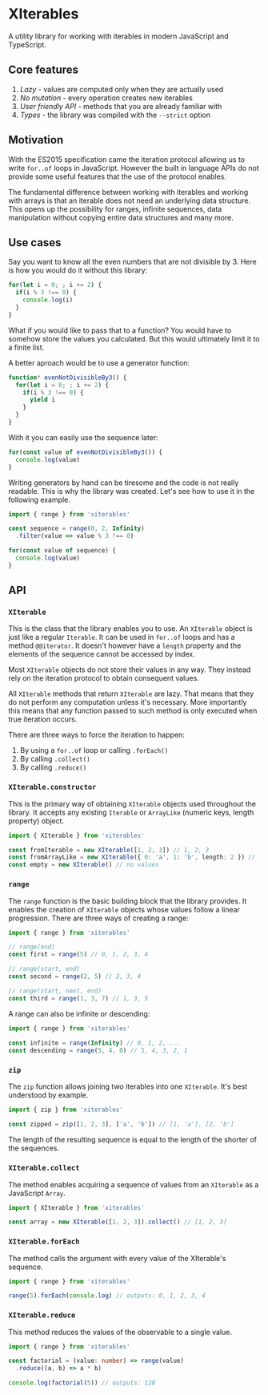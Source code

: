# XIterables

A utility library for working with iterables in modern JavaScript and TypeScript.

## Core features

1. *Lazy* - values are computed only when they are actually used
2. *No mutation* - every operation creates new iterables
3. *User friendly API* - methods that you are already familiar with
4. *Types* - the library was compiled with the `--strict` option

## Motivation

With the ES2015 specification came the iteration protocol allowing us to write `for..of` loops in JavaScript. However the built in language APIs do not provide some useful features that the use of the protocol enables.

The fundamental difference between working with iterables and working with arrays is that an iterable does not need an underlying data structure. This opens up the possibility for ranges, infinite sequences, data manipulation without copying entire data structures and many more.

## Use cases

Say you want to know all the even numbers that are not divisible by 3. Here is how you would do it without this library:

```javascript
for(let i = 0; ; i += 2) {
  if(i % 3 !== 0) {
    console.log(i)
  }
}
```

What if you would like to pass that to a function? You would have to somehow store the values you calculated. But this would ultimately limit it to a finite list.

A better aproach would be to use a generator function:

```javascript
function* evenNotDivisibleBy3() {
  for(let i = 0; ; i += 2) {
    if(i % 3 !== 0) {
      yield i
    }
  }
}
```

With it you can easily use the sequence later:

```javascript
for(const value of evenNotDivisibleBy3()) {
  console.log(value)
}
```

Writing generators by hand can be tiresome and the code is not really readable. This is why the library was created. Let's see how to use it in the following example.

```typescript
import { range } from 'xiterables'

const sequence = range(0, 2, Infinity)
  .filter(value => value % 3 !== 0)

for(const value of sequence) {
  console.log(value)
}
```

## API

### `XIterable`

This is the class that the library enables you to use. An `XIterable` object is just like a regular `Iterable`. It can be used in `for..of` loops and has a method `@@iterator`. It doesn't however have a `length` property and the elements of the sequence cannot be accessed by index. 

Most `XIterable` objects do not store their values in any way. They instead rely on the iteration protocol to obtain consequent values.

All `XIterable` methods that return `XIterable` are lazy. That means that they do not perform any computation unless it's necessary. More importantly this means that any function passed to such method is only executed when true iteration occurs.

There are three ways to force the iteration to happen:

1. By using a `for..of` loop or calling `.forEach()`
2. By calling `.collect()`
3. By calling `.reduce()`

### `XIterable.constructor`

This is the primary way of obtaining `XIterable` objects used throughout the library. It accepts any existing `Iterable` or `ArrayLike` (numeric keys, length property) object.

```typescript
import { XIterable } from 'xiterables'

const fromIterable = new XIterable([1, 2, 3]) // 1, 2, 3
const fromArrayLike = new XIterable({ 0: 'a', 1: 'b', length: 2 }) // 'a', 'b'
const empty = new XIterable() // no values
```

### `range`

The `range` function is the basic building block that the library provides. It enables the creation of `XIterable` objects whose values follow a linear progression. There are three ways of creating a range:

```typescript
import { range } from 'xiterables'

// range(end)
const first = range(5) // 0, 1, 2, 3, 4

// range(start, end)
const second = range(2, 5) // 2, 3, 4

// range(start, next, end)
const third = range(1, 3, 7) // 1, 3, 5
```

A range can also be infinite or descending:

```typescript
import { range } from 'xiterables'
 
const infinite = range(Infinity) // 0, 1, 2, ...
const descending = range(5, 4, 0) // 5, 4, 3, 2, 1
```

### `zip`

The `zip` function allows joining two iterables into one `XIterable`. It's best understood by example.

```typescript
import { zip } from 'xiterables'

const zipped = zip([1, 2, 3], ['a', 'b']) // [1, 'a'], [2, 'b']
```

The length of the resulting sequence is equal to the length of the shorter of the sequences.

### `XIterable.collect`

The method enables acquiring a sequence of values from an `XIterable` as a JavaScript `Array`.

```typescript
import { XIterable } from 'xiterables'

const array = new XIterable([1, 2, 3]).collect() // [1, 2, 3]
```

### `XIterable.forEach`

The method calls the argument with every value of the XIterable's sequence.

```typescript
import { range } from 'xiterables'

range(5).forEach(console.log) // outputs: 0, 1, 2, 3, 4
```

### `XIterable.reduce`

This method reduces the values of the observable to a single value.

```typescript
import { range } from 'xiterables'

const factorial = (value: number) => range(value)
  .reduce((a, b) => a * b)

console.log(factorial(5)) // outputs: 120 
```
